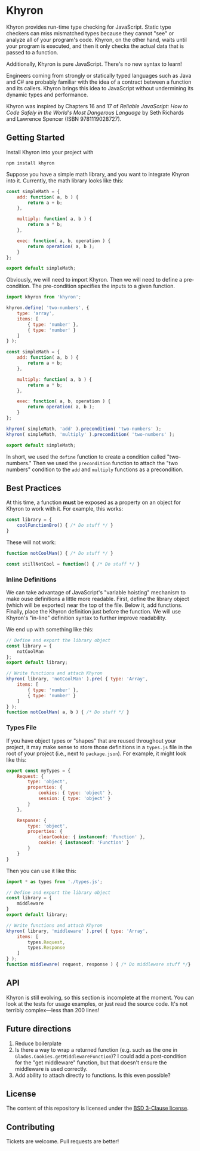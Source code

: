 # Khyron

Khyron provides run-time type checking for JavaScript. Static type checkers can miss mismatched types because they cannot "see" or analyze all of your program's code. Khyron, on the other hand, waits until your program is executed, and then it only checks the actual data that is passed to a function.

Additionally, Khyron is pure JavaScript. There's no new syntax to learn!

Engineers coming from strongly or statically typed languages such as Java and C# are probably familiar with the idea of a contract between a function and its callers. Khyron brings this idea to JavaScript without undermining its dynamic types and performance.

Khyron was inspired by Chapters 16 and 17 of _Reliable JavaScript: How to Code Safely in the World's Most Dangerous Language_ by Seth Richards and Lawrence Spencer (ISBN 9781119028727).

## Getting Started

Install Khyron into your project with

```
npm install khyron
```

Suppose you have a simple math library, and you want to integrate Khyron into it. Currently, the math library looks like this:

```javascript
const simpleMath = {
    add: function( a, b ) {
        return a + b;
    },

    multiply: function( a, b ) {
        return a * b;
    },

    exec: function( a, b, operation ) {
        return operation( a, b );
    }
};

export default simpleMath;
```

Obviously, we will need to import Khyron. Then we will need to define a pre-condition. The pre-condition specifies the inputs to a given function.

```javascript
import khyron from 'khyron';

khyron.define( 'two-numbers', {
    type: 'array',
    items: [
        { type: 'number' },
        { type: 'number' }
    ]
} );

const simpleMath = {
    add: function( a, b ) {
        return a + b;
    },

    multiply: function( a, b ) {
        return a * b;
    },

    exec: function( a, b, operation ) {
        return operation( a, b );
    }
};

khyron( simpleMath, 'add' ).precondition( 'two-numbers' );
khyron( simpleMath, 'multiply' ).precondition( 'two-numbers' );

export default simpleMath;
```

In short, we used the `define` function to create a condition called "two-numbers." Then we used the `precondition` function to attach the "two numbers" condition to the `add` and `multiply` functions as a precondition.

## Best Practices

At this time, a function **must** be exposed as a property on an object for Khyron to work with it. For example, this works:

```javascript
const library = {
    coolFunctionBro() { /* Do stuff */ }
}
```

These will not work:

```javascript
function notCoolMan() { /* Do stuff */ }

const stillNotCool = function() { /* Do stuff */ }
```

### Inline Definitions

We can take advantage of JavaScript's "variable hoisting" mechanism to make ouse definitions a little more readable. First, define the library object (which will be exported) near the top of the file. Below it, add functions. Finally, place the Khyron definition just before the function. We will use Khyron's "in-line" definition syntax to further improve readability.

We end up with something like this:

```javascript
// Define and export the library object
const library = {
    notCoolMan
};
export default library;

// Write functions and attach Khyron
khyron( library, 'notCoolMan' ).pre( { type: 'Array',
    items: [
        { type: 'number' },
        { type: 'number' }
    ]
} );
function notCoolMan( a, b ) { /* Do stuff */ }
```

### Types File

If you have object types or "shapes" that are reused throughout your project, it may make sense to store those definitions in a `types.js` file in the root of your project (i.e., next to `package.json`). For example, it might look like this:

```javascript
export const myTypes = {
    Request: {
        type: 'object',
        properties: {
            cookies: { type: 'object' },
            session: { type: 'object' }
        }
    },

    Response: {
        type: 'object',
        properties: {
            clearCookie: { instanceof: 'Function' },
            cookie: { instanceof: 'Function' }
        }
    }
}
```

Then you can use it like this:

```javascript
import * as types from './types.js';

// Define and export the library object
const library = {
    middleware
}
export default library;

// Write functions and attach Khyron
khyron( library, 'middleware' ).pre( { type: 'Array',
    items: [
        types.Request,
        types.Response
    ]
} );
function middleware( request, response ) { /* Do middleware stuff */}
```

## API

Khyron is still evolving, so this section is incomplete at the moment. You can look at the tests for usage examples, or just read the source code. It's not terribly complex&mdash;less than 200 lines!

## Future directions

1. Reduce boilerplate
1. Is there a way to wrap a returned function (e.g. such as the one in `Glados.Cookies.getMiddlewareFunction`)? I could add a post-condition for the "get middleware" function, but that doesn't ensure the middleware is used correctly.
1. Add ability to attach directly to functions. Is this even possible?

## License

The content of this repository is licensed under the [BSD 3-Clause license][1].

[1]: https://opensource.org/licenses/BSD-3-Clause

## Contributing

Tickets are welcome. Pull requests are better!
